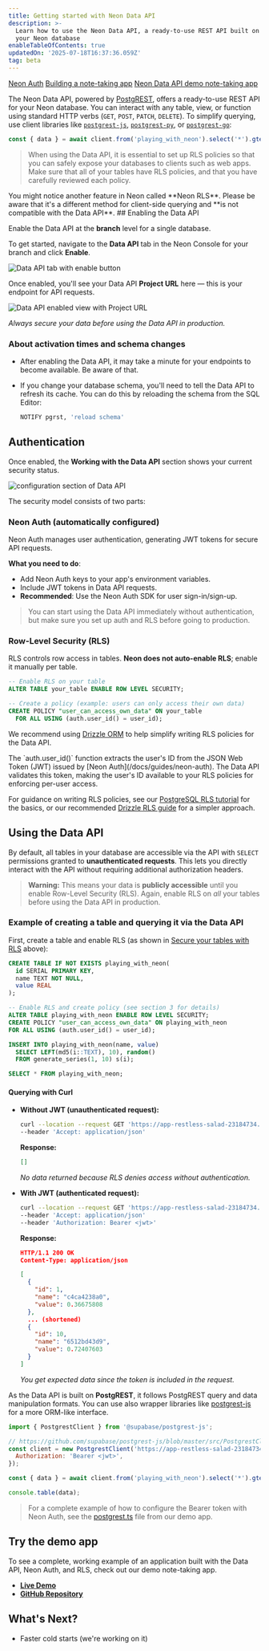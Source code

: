 ```yaml
---
title: Getting started with Neon Data API
description: >-
  Learn how to use the Neon Data API, a ready-to-use REST API built on top of
  your Neon database
enableTableOfContents: true
updatedOn: '2025-07-18T16:37:36.059Z'
tag: beta
---
```


<FeatureBetaProps feature_name="Neon Data API" />

<InfoBlock>
  <DocsList title="Related docs" theme="docs">
    <a href="/docs/guides/neon-auth">Neon Auth</a>
    <a href="/docs/data-api/demo">Building a note-taking app</a>
  </DocsList>
  <DocsList title="Demo app" theme="repo">
    <a href="https://github.com/neondatabase-labs/neon-data-api-neon-auth">Neon Data API demo note-taking app</a>
  </DocsList>
</InfoBlock>

The Neon Data API, powered by [PostgREST](https://docs.postgrest.org/en/v13/), offers a ready-to-use REST API for your Neon database. You can interact with any table, view, or function using standard HTTP verbs (`GET`, `POST`, `PATCH`, `DELETE`). To simplify querying, use client libraries like [`postgrest-js`](https://github.com/supabase/postgrest-js), [`postgrest-py`](https://github.com/supabase-community/postgrest-py), or [`postgrest-go`](https://github.com/supabase-community/postgrest-go):

```javascript shouldWrap
const { data } = await client.from('playing_with_neon').select('*').gte('value', 0.5);
```

> When using the Data API, it is essential to set up RLS policies so that you can safely expose your databases to clients such as web apps. Make sure that all of your tables have RLS policies, and that you have carefully reviewed each policy.

<Admonition type="info" title="A note on Neon RLS">
You might notice another feature in Neon called **Neon RLS**. Please be aware that it's a different method for client-side querying and **is not compatible with the Data API**.
</Admonition>

<Steps>
## Enabling the Data API

Enable the Data API at the **branch** level for a single database.

To get started, navigate to the **Data API** tab in the Neon Console for your branch and click **Enable**.

![Data API tab with enable button](/docs/data-api/data_api_tab.png)

Once enabled, you'll see your Data API **Project URL** here — this is your endpoint for API requests.

![Data API enabled view with Project URL](/docs/data-api/data-api-enabled.png)

*Always secure your data before using the Data API in production.*

### About activation times and schema changes

- After enabling the Data API, it may take a minute for your endpoints to become available. Be aware of that.
- If you change your database schema, you'll need to tell the Data API to refresh its cache. You can do this by reloading the schema from the SQL Editor:

   ```sql
   NOTIFY pgrst, 'reload schema'
   ```

## Authentication

Once enabled, the **Working with the Data API** section shows your current security status.

![configuration section of Data API](/docs/data-api/data_api_config.png)

The security model consists of two parts:

### Neon Auth (automatically configured)

Neon Auth manages user authentication, generating JWT tokens for secure API requests.

**What you need to do**:

- Add Neon Auth keys to your app's environment variables.
- Include JWT tokens in Data API requests.
- **Recommended**: Use the Neon Auth SDK for user sign-in/sign-up.

> You can start using the Data API immediately without authentication, but make sure you set up auth and RLS before going to production.

### Row-Level Security (RLS)

RLS controls row access in tables. **Neon does not auto-enable RLS**; enable it manually per table.

```sql
-- Enable RLS on your table
ALTER TABLE your_table ENABLE ROW LEVEL SECURITY;

-- Create a policy (example: users can only access their own data)
CREATE POLICY "user_can_access_own_data" ON your_table
  FOR ALL USING (auth.user_id() = user_id);
```

We recommend using [Drizzle ORM](/docs/guides/neon-rls-drizzle) to help simplify writing RLS policies for the Data API.

<Admonition type="info" title="About auth.user_id()">
The `auth.user_id()` function extracts the user's ID from the JSON Web Token (JWT) issued by [Neon Auth](/docs/guides/neon-auth). The Data API validates this token, making the user's ID available to your RLS policies for enforcing per-user access.

For guidance on writing RLS policies, see our [PostgreSQL RLS tutorial](/postgresql/postgresql-administration/postgresql-row-level-security) for the basics, or our recommended [Drizzle RLS guide](/docs/guides/neon-rls-drizzle) for a simpler approach.
</Admonition>

## Using the Data API

By default, all tables in your database are accessible via the API with `SELECT` permissions granted to **unauthenticated requests**. This lets you directly interact with the API without requiring additional authorization headers.

> **Warning:** This means your data is **publicly accessible** until you enable Row-Level Security (RLS). Again, enable RLS on _all_ your tables before using the Data API in production.

### Example of creating a table and querying it via the Data API

First, create a table and enable RLS (as shown in [Secure your tables with RLS](#secure-your-tables-with-rls) above):

```sql shouldWrap
CREATE TABLE IF NOT EXISTS playing_with_neon(
  id SERIAL PRIMARY KEY,
  name TEXT NOT NULL,
  value REAL
);

-- Enable RLS and create policy (see section 3 for details)
ALTER TABLE playing_with_neon ENABLE ROW LEVEL SECURITY;
CREATE POLICY "user_can_access_own_data" ON playing_with_neon
FOR ALL USING (auth.user_id() = user_id);

INSERT INTO playing_with_neon(name, value)
  SELECT LEFT(md5(i::TEXT), 10), random()
  FROM generate_series(1, 10) s(i);

SELECT * FROM playing_with_neon;
```

#### Querying with Curl

- **Without JWT (unauthenticated request):**

  ```bash shouldWrap
  curl --location --request GET 'https://app-restless-salad-23184734.dpl.myneon.app/playing_with_neon'
  --header 'Accept: application/json'
  ```

  **Response:**

  ```json should wrap
  []
  ```

  _No data returned because RLS denies access without authentication._

- **With JWT (authenticated request):**

  ```bash shouldWrap
  curl --location --request GET 'https://app-restless-salad-23184734.dpl.myneon.app/playing_with_neon'
  --header 'Accept: application/json'
  --header 'Authorization: Bearer <jwt>'
  ```

  **Response:**

  ```json
  HTTP/1.1 200 OK
  Content-Type: application/json

  [
    {
      "id": 1,
      "name": "c4ca4238a0",
      "value": 0.36675808
    },
    ... (shortened)
    {
      "id": 10,
      "name": "6512bd43d9",
      "value": 0.72407603
    }
  ]
  ```

  _You get expected data since the token is included in the request._

As the Data API is built on **PostgREST**, it follows PostgREST query and data manipulation formats. You can use also wrapper libraries like [postgrest-js](https://github.com/supabase/postgrest-js) for a more ORM-like interface.

```javascript shouldWrap
import { PostgrestClient } from '@supabase/postgrest-js';

// https://github.com/supabase/postgrest-js/blob/master/src/PostgrestClient.ts#L41
const client = new PostgrestClient('https://app-restless-salad-23184734.dpl.myneon.app', {
  Authorization: 'Bearer <jwt>',
});

const { data } = await client.from('playing_with_neon').select('*').gte('value', 0.5);

console.table(data);
```

> For a complete example of how to configure the Bearer token with Neon Auth, see the [postgrest.ts](https://github.com/neondatabase-labs/neon-data-api-neon-auth/blob/main/src/lib/postgrest.ts) file from our demo app.

## Try the demo app

To see a complete, working example of an application built with the Data API, Neon Auth, and RLS, check out our demo note-taking app.

- **[Live Demo](https://neon-data-api-neon-auth.vercel.app/)**
- **[GitHub Repository](https://github.com/neondatabase-labs/neon-data-api-neon-auth)**

</Steps>

## What's Next?

- Faster cold starts (we're working on it)
